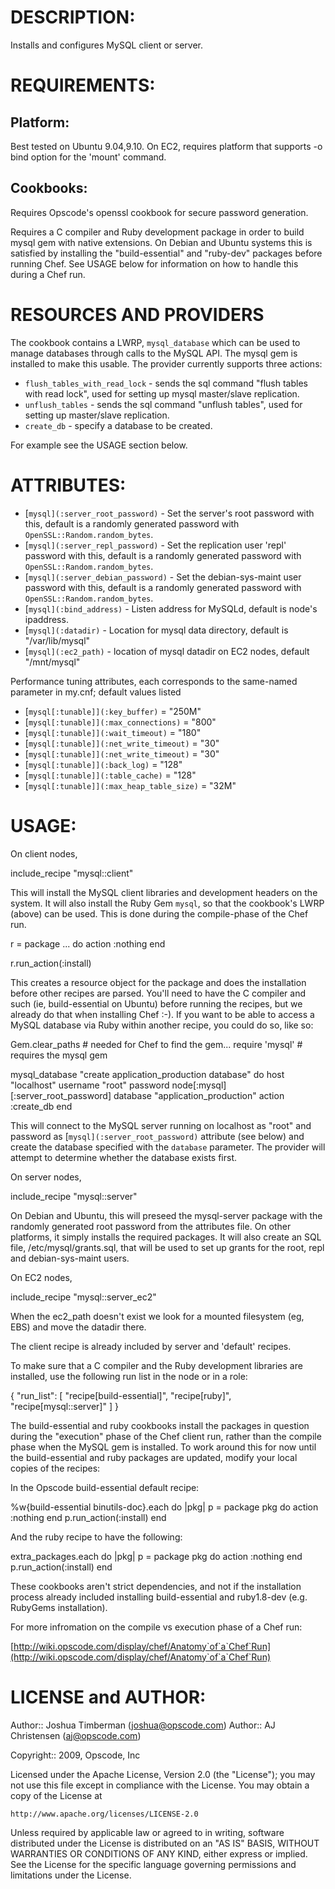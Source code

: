 # DESCRIPTION:

Installs and configures MySQL client or server.

# REQUIREMENTS:

## Platform:

Best tested on Ubuntu 9.04,9.10. On EC2, requires platform that supports -o bind option for the 'mount' command.

## Cookbooks:

Requires Opscode's openssl cookbook for secure password generation.

Requires a C compiler and Ruby development package in order to build mysql gem with native extensions. On Debian and Ubuntu systems this is satisfied by installing the "build-essential" and "ruby-dev" packages before running Chef. See USAGE below for information on how to handle this during a Chef run.

# RESOURCES AND PROVIDERS

The cookbook contains a LWRP, `mysql_database` which can be used to manage databases through calls to the MySQL API. The mysql gem is installed to make this usable. The provider currently supports three actions:

* `flush_tables_with_read_lock` - sends the sql command "flush tables with read lock", used for setting up mysql master/slave replication.
* `unflush_tables` - sends the sql command "unflush tables", used for setting up master/slave replication.
* `create_db` - specify a database to be created.

For example see the USAGE section below.

# ATTRIBUTES:

* [`mysql](:server_root_password)` - Set the server's root password with this, default is a randomly generated password with `OpenSSL::Random.random_bytes`.
* [`mysql](:server_repl_password)` - Set the replication user 'repl' password with this, default is a randomly generated password with `OpenSSL::Random.random_bytes`.
* [`mysql](:server_debian_password)` - Set the debian-sys-maint user password with this, default is a randomly generated password with `OpenSSL::Random.random_bytes`.
* [`mysql](:bind_address)` - Listen address for MySQLd, default is node's ipaddress.
* [`mysql](:datadir)` - Location for mysql data directory, default is "/var/lib/mysql"
* [`mysql](:ec2_path)` - location of mysql datadir on EC2 nodes, default "/mnt/mysql"

Performance tuning attributes, each corresponds to the same-named parameter in my.cnf; default values listed

* [`mysql[:tunable]](:key_buffer)`          = "250M"
* [`mysql[:tunable]](:max_connections)`     = "800"
* [`mysql[:tunable]](:wait_timeout)`        = "180"
* [`mysql[:tunable]](:net_write_timeout)`   = "30"
* [`mysql[:tunable]](:net_write_timeout)`   = "30"
* [`mysql[:tunable]](:back_log)`            = "128"
* [`mysql[:tunable]](:table_cache)`         = "128"
* [`mysql[:tunable]](:max_heap_table_size)` = "32M"

# USAGE:

On client nodes,

  include_recipe "mysql::client"

This will install the MySQL client libraries and development headers on the system. It will also install the Ruby Gem `mysql`, so that the cookbook's LWRP (above) can be used. This is done during the compile-phase of the Chef run.

  r = package ... do
    action :nothing
  end

  r.run_action(:install)

This creates a resource object for the package and does the installation before other recipes are parsed. You'll need to have the C compiler and such (ie, build-essential on Ubuntu) before running the recipes, but we already do that when installing Chef :-). If you want to be able to access a MySQL database via Ruby within another recipe, you could do so, like so:

  Gem.clear_paths # needed for Chef to find the gem...
  require 'mysql' # requires the mysql gem

  mysql_database "create application_production database" do
    host "localhost"
    username "root"
    password node[:mysql][:server_root_password]
    database "application_production"
    action :create_db
  end

This will connect to the MySQL server running on localhost as "root" and password as [`mysql](:server_root_password)` attribute (see below) and create the database specified with the `database` parameter. The provider will attempt to determine whether the database exists first.

On server nodes,

  include_recipe "mysql::server"

On Debian and Ubuntu, this will preseed the mysql-server package with the randomly generated root password from the attributes file. On other platforms, it simply installs the required packages. It will also create an SQL file, /etc/mysql/grants.sql, that will be used to set up grants for the root, repl and debian-sys-maint users.

On EC2 nodes,

  include_recipe "mysql::server_ec2"

When the ec2_path doesn't exist we look for a mounted filesystem (eg, EBS) and move the datadir there.

The client recipe is already included by server and 'default' recipes.

To make sure that a C compiler and the Ruby development libraries are installed, use the following run list in the node or in a role:

  {
    "run_list": [
      "recipe[build-essential]",
      "recipe[ruby]",
      "recipe[mysql::server]"
    ]
  }

The build-essential and ruby cookbooks install the packages in question during the "execution" phase of the Chef client run, rather than the compile phase when the MySQL gem is installed. To work around this for now until the build-essential and ruby packages are updated, modify your local copies of the recipes:

In the Opscode build-essential default recipe:

 %w{build-essential binutils-doc}.each do |pkg|
   p = package pkg do
     action :nothing
   end
   p.run_action(:install)
 end

And the ruby recipe to have the following:

  extra_packages.each do |pkg|
   p = package pkg do
     action :nothing
   end
   p.run_action(:install)
  end

These cookbooks aren't strict dependencies, and not if the installation process already included installing build-essential and ruby1.8-dev (e.g. RubyGems installation).

For more infromation on the compile vs execution phase of a Chef run:

  [http://wiki.opscode.com/display/chef/Anatomy`of`a`Chef`Run](http://wiki.opscode.com/display/chef/Anatomy`of`a`Chef`Run)

# LICENSE and AUTHOR:

Author:: Joshua Timberman (<joshua@opscode.com>)
Author:: AJ Christensen (<aj@opscode.com>)

Copyright:: 2009, Opscode, Inc

Licensed under the Apache License, Version 2.0 (the "License");
you may not use this file except in compliance with the License.
You may obtain a copy of the License at

    http://www.apache.org/licenses/LICENSE-2.0

Unless required by applicable law or agreed to in writing, software
distributed under the License is distributed on an "AS IS" BASIS,
WITHOUT WARRANTIES OR CONDITIONS OF ANY KIND, either express or implied.
See the License for the specific language governing permissions and
limitations under the License.
